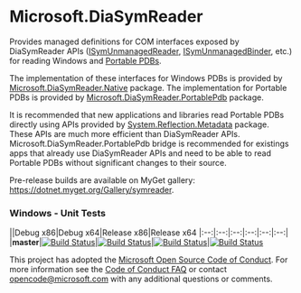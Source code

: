 # Microsoft.DiaSymReader

Provides managed definitions for COM interfaces exposed by DiaSymReader APIs ([ISymUnmanagedReader](https://msdn.microsoft.com/en-us/library/ms232131.aspx), [ISymUnmanagedBinder](https://msdn.microsoft.com/en-us/library/ms232451.aspx), etc.) for reading Windows and [Portable PDBs](https://github.com/dotnet/core/blob/master/Documentation/diagnostics/portable_pdb.md).

The implementation of these interfaces for Windows PDBs is provided by [Microsoft.DiaSymReader.Native](https://www.nuget.org/packages/Microsoft.DiaSymReader.Native) package. The implementation for Portable PDBs is provided by [Microsoft.DiaSymReader.PortablePdb](https://www.nuget.org/packages/Microsoft.DiaSymReader.PortablePdb) package. 

It is recommended that new applications and libraries read Portable PDBs directly using APIs provided by [System.Reflection.Metadata](https://www.nuget.org/packages/System.Reflection.Metadata) package. These APIs are much more efficient than DiaSymReader APIs. Microsoft.DiaSymReader.PortablePdb bridge is recommended for existings apps that already use DiaSymReader APIs and need to be able to read Portable PDBs without significant changes to their source.

Pre-release builds are available on MyGet gallery: https://dotnet.myget.org/Gallery/symreader.

[//]: # (Begin current test results)

### Windows - Unit Tests
||Debug x86|Debug x64|Release x86|Release x64
|:--:|:--:|:--:|:--:|:--:|:--:|
|**master**|[![Build Status](https://ci.dot.net/job/dotnet_symreader/job/master/job/windows_debug_unit32/badge/icon)](https://ci.dot.net/job/dotnet_symreader/job/master/job/windows_debug_unit32/)|[![Build Status](https://ci.dot.net/job/dotnet_symreader/job/master/job/windows_debug_unit64/badge/icon)](https://ci.dot.net/job/dotnet_symreader/job/master/job/windows_debug_unit64/)|[![Build Status](https://ci.dot.net/job/dotnet_symreader/job/master/job/windows_release_unit32/badge/icon)](https://ci.dot.net/job/dotnet_symreader/job/master/job/windows_release_unit32/)|[![Build Status](https://ci.dot.net/job/dotnet_symreader/job/master/job/windows_release_unit64/badge/icon)](https://ci.dot.net/job/dotnet_symreader/job/master/job/windows_release_unit64/)

[//]: # (End current test results)


This project has adopted the [Microsoft Open Source Code of Conduct](https://opensource.microsoft.com/codeofconduct/). For more information see the [Code of Conduct FAQ](https://opensource.microsoft.com/codeofconduct/faq/) or contact [opencode@microsoft.com](mailto:opencode@microsoft.com) with any additional questions or comments.
